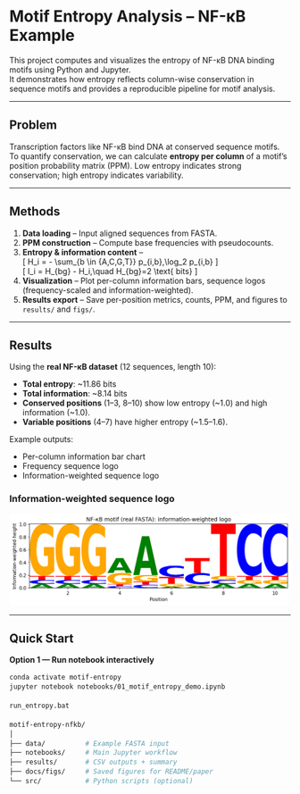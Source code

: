 # Motif Entropy Analysis – NF-κB Example

This project computes and visualizes the entropy of NF-κB DNA binding motifs using Python and Jupyter.  
It demonstrates how entropy reflects column-wise conservation in sequence motifs and provides a reproducible pipeline for motif analysis.

---

## Problem
Transcription factors like NF-κB bind DNA at conserved sequence motifs. To quantify conservation, we can calculate **entropy per column** of a motif’s position probability matrix (PPM). Low entropy indicates strong conservation; high entropy indicates variability.

---

## Methods
1. **Data loading** – Input aligned sequences from FASTA.  
2. **PPM construction** – Compute base frequencies with pseudocounts.  
3. **Entropy & information content** –  
   \[
   H_i = - \sum_{b \in \{A,C,G,T\}} p_{i,b}\,\log_2 p_{i,b}
   \]  
   \[
   I_i = H_{bg} - H_i,\quad H_{bg}=2 \text{ bits}
   \]  
4. **Visualization** – Plot per-column information bars, sequence logos (frequency-scaled and information-weighted).  
5. **Results export** – Save per-position metrics, counts, PPM, and figures to `results/` and `figs/`.

---

## Results

Using the **real NF-κB dataset** (12 sequences, length 10):

- **Total entropy**: ~11.86 bits  
- **Total information**: ~8.14 bits  
- **Conserved positions** (1–3, 8–10) show low entropy (~1.0) and high information (~1.0).  
- **Variable positions** (4–7) have higher entropy (~1.5–1.6).  

Example outputs:

- Per-column information bar chart  
- Frequency sequence logo  
- Information-weighted sequence logo  

### Information-weighted sequence logo

![NF-κB information-weighted logo](docs/figs/nfkb_logo_info_real.png)

---

## Quick Start

**Option 1 — Run notebook interactively**
```bash
conda activate motif-entropy
jupyter notebook notebooks/01_motif_entropy_demo.ipynb

run_entropy.bat

motif-entropy-nfkb/
│
├── data/          # Example FASTA input
├── notebooks/     # Main Jupyter workflow
├── results/       # CSV outputs + summary
├── docs/figs/     # Saved figures for README/paper
└── src/           # Python scripts (optional)



